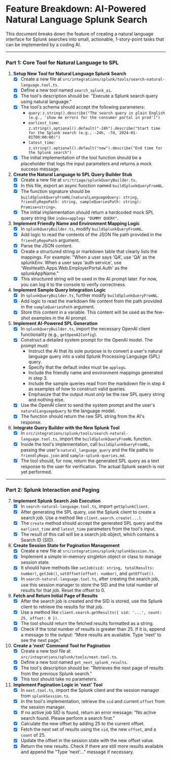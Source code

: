 # Feature Breakdown: AI-Powered Natural Language Splunk Search

This document breaks down the feature of creating a natural language interface for Splunk searches into small, actionable, 1-story-point tasks that can be implemented by a coding AI.

---

### Part 1: Core Tool for Natural Language to SPL

1.  **Setup New Tool for Natural Language Splunk Search**
    - [x] Create a new file at `src/integrations/splunk/tools/search-natural-language.tool.ts`.
    - [x] Define a new tool named `search_splunk_ai`.
    - [x] The tool's description should be: "Execute a Splunk search query using natural language."
    - [x] The tool's schema should accept the following parameters:
        - `query`: `z.string().describe("The search query in plain English (e.g., 'show me errors for the consumer portal in prod')")`
        - `earliest_time`: `z.string().optional().default("-24h").describe("Start time for the Splunk search (e.g., -24h, -7d, 2024-01-01T00:00:00)")`
        - `latest_time`: `z.string().optional().default("now").describe("End time for the Splunk search")`
    - [x] The initial implementation of the tool function should be a placeholder that logs the input parameters and returns a mock success message.

2.  **Create the Natural Language to SPL Query Builder Stub**
    - [x] Create a new file at `src/triage/splunkQueryBuilder.ts`.
    - [x] In this file, export an async function named `buildSplunkQueryFromNL`.
    - [x] The function signature should be `buildSplunkQueryFromNL(naturalLanguageQuery: string, friendlyRepoPath: string, sampleQueriesPath: string): Promise<string>`.
    - [x] The initial implementation should return a hardcoded mock SPL query string like `index=applogs "DUMMY QUERY"`.

3.  **Implement Friendly Name and Environment Mapping Logic**
    - [x] In `splunkQueryBuilder.ts`, modify `buildSplunkQueryFromNL`.
    - [x] Add logic to read the contents of the JSON file path provided in the `friendlyRepoPath` argument.
    - [x] Parse the JSON content.
    - [x] Create a structured string or markdown table that clearly lists the mappings. For example: "When a user says 'QA', use 'QA' as the splunkEnv. When a user says 'auth service', use 'WexHealth.Apps.Web.EmployerPortal.Auth' as the splunkAppName."
    - [x] This structured string will be used in the AI prompt later. For now, you can log it to the console to verify correctness.

4.  **Implement Sample Query Integration Logic**
    - [x] In `splunkQueryBuilder.ts`, further modify `buildSplunkQueryFromNL`.
    - [x] Add logic to read the markdown file content from the path provided in the `sampleQueriesPath` argument.
    - [x] Store this content in a variable. This content will be used as the few-shot examples in the AI prompt.

5.  **Implement AI-Powered SPL Generation**
    - [x] In `splunkQueryBuilder.ts`, import the necessary OpenAI client functionality (e.g., `getOpenAIConfig`).
    - [x] Construct a detailed system prompt for the OpenAI model. The prompt must:
        - Instruct the AI that its sole purpose is to convert a user's natural language query into a valid Splunk Processing Language (SPL) query.
        - Specify that the default index must be `applogs`.
        - Include the friendly name and environment mappings generated in step 3.
        - Include the sample queries read from the markdown file in step 4 as examples of how to construct valid queries.
        - Emphasize that the output must *only* be the raw SPL query string and nothing else.
    - [x] Use the OpenAI client to send the system prompt and the user's `naturalLanguageQuery` to the language model.
    - [x] The function should return the raw SPL string from the AI's response.

6.  **Integrate Query Builder with the New Splunk Tool**
    - [x] In `src/integrations/splunk/tools/search-natural-language.tool.ts`, import the `buildSplunkQueryFromNL` function.
    - [x] Inside the tool's implementation, call `buildSplunkQueryFromNL`, passing the user's `natural_language_query` and the file paths to `friendlyRepo.json` and `sample-splunk-queries.md`.
    - [x] The tool should, for now, return the generated SPL query as a text response to the user for verification. The actual Splunk search is not yet performed.

---

### Part 2: Splunk Interaction and Paging

7.  **Implement Splunk Search Job Execution**
    - [x] In `search-natural-language.tool.ts`, import `getSplunkClient`.
    - [x] After generating the SPL query, use the Splunk client to create a search *job*. Use a method like `client.search.create(...)`.
    - [x] The `create` method should accept the generated SPL query and the `earliest_time` and `latest_time` parameters from the tool's input.
    - [x] The result of this call will be a search job object, which contains a Search ID (SID).

8.  **Create Session State for Pagination Management**
    - [x] Create a new file at `src/integrations/splunk/splunkSession.ts`.
    - [x] Implement a simple in-memory singleton object or class to manage session state.
    - [x] It should have methods like `setJob(sid: string, totalResults: number)`, `getJob()`, `setOffset(offset: number)`, and `getOffset()`.
    - [x] In `search-natural-language.tool.ts`, after creating the search job, use this session manager to store the SID and the total number of results for that job. Reset the offset to 0.

9.  **Fetch and Return Initial Page of Results**
    - [x] After the search job is created and the SID is stored, use the Splunk client to retrieve the results for that job.
    - [x] Use a method like `client.search.getResults({ sid: '...', count: 25, offset: 0 })`.
    - [x] The tool should return the fetched results formatted as a string.
    - [x] Check if the total number of results is greater than 25. If it is, append a message to the output: "More results are available. Type 'next' to see the next page."

10. **Create a 'next' Command Tool for Pagination**
    - [x] Create a new tool file at `src/integrations/splunk/tools/next.tool.ts`.
    - [x] Define a new tool named `get_next_splunk_results`.
    - [x] The tool's description should be: "Retrieves the next page of results from the previous Splunk search."
    - [x] This tool should take no parameters.

11. **Implement Pagination Logic in 'next' Tool**
    - [x] In `next.tool.ts`, import the Splunk client and the session manager from `splunkSession.ts`.
    - [x] In the tool's implementation, retrieve the `sid` and current `offset` from the session manager.
    - [x] If no active job SID is found, return an error message: "No active search found. Please perform a search first."
    - [x] Calculate the new offset by adding 25 to the current offset.
    - [x] Fetch the next set of results using the `sid`, the new `offset`, and a `count` of 25.
    - [x] Update the offset in the session state with the new offset value.
    - [x] Return the new results. Check if there are still more results available and append the "Type 'next'..." message if necessary.
